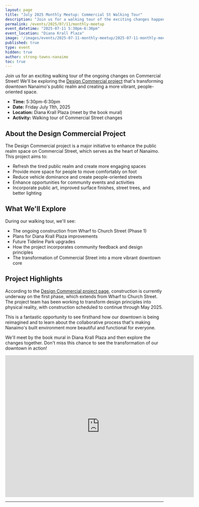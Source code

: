 ```yaml
---
layout: page
title: "July 2025 Monthly Meetup: Commercial St Walking Tour"
description: "Join us for a walking tour of the exciting changes happening on Commercial Street as part of the Design Commercial project, exploring how downtown Nanaimo is being reimagined."
permalink: /events/2025/07/11/monthly-meetup
event_datetime: "2025-07-11 5:30pm-6:30pm"
event_location: "Diana Krall Plaza"
image: '/images/events/2025-07-11-monthly-meetup/2025-07-11-monthly-meetup.png'
published: true
type: event
hidden: true
author: strong-towns-nanaimo
toc: true
---
```


Join us for an exciting walking tour of the ongoing changes on Commercial Street! We'll be exploring the [Design Commercial project](https://www.getinvolvednanaimo.ca/designcommercial) that's transforming downtown Nanaimo's public realm and creating a more vibrant, people-oriented space.

* **Time:** 5:30pm-6:30pm
* **Date:** Friday July 11th, 2025
* **Location:** Diana Krall Plaza (meet by the book mural)
* **Activity:** Walking tour of Commercial Street changes

## About the Design Commercial Project

The Design Commercial project is a major initiative to enhance the public realm space on Commercial Street, which serves as the heart of Nanaimo. This project aims to:

- Refresh the tired public realm and create more engaging spaces
- Provide more space for people to move comfortably on foot
- Reduce vehicle dominance and create people-oriented streets
- Enhance opportunities for community events and activities
- Incorporate public art, improved surface finishes, street trees, and better lighting

## What We'll Explore

During our walking tour, we'll see:
- The ongoing construction from Wharf to Church Street (Phase 1)
- Plans for Diana Krall Plaza improvements
- Future Tideline Park upgrades
- How the project incorporates community feedback and design principles
- The transformation of Commercial Street into a more vibrant downtown core

## Project Highlights

According to the [Design Commercial project page](https://www.getinvolvednanaimo.ca/designcommercial), construction is currently underway on the first phase, which extends from Wharf to Church Street. The project team has been working to transform design principles into physical reality, with construction scheduled to continue through May 2025.

This is a fantastic opportunity to see firsthand how our downtown is being reimagined and to learn about the collaborative process that's making Nanaimo's built environment more beautiful and functional for everyone.

We'll meet by the book mural in Diana Krall Plaza and then explore the changes together. Don't miss this chance to see the transformation of our downtown in action!

<iframe src="https://www.google.com/maps/embed?pb=!1m18!1m12!1m3!1d10435.375834784667!2d-123.936446!3d49.16557!2m3!1f0!2f0!3f0!3m2!1i1024!2i768!4f13.1!3m3!1m2!1s0x5488a15814a89c2b%3A0xa00f9e80da1f7296!2sDiana%20Krall%20Plaza!5e0!3m2!1sen!2sca!4v1700540564096!5m2!1sen!2sca" width="600" height="450" style="border:0;" allowfullscreen="" loading="lazy" referrerpolicy="no-referrer-when-downgrade"></iframe>

***
